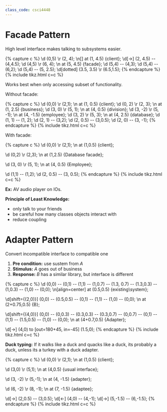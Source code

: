 ```yaml
---
class_code: csci4448
---
```

# Facade Pattern

High level interface makes talking to subsystems easier.

{% capture c %}
\d (0,5) \r (2, 4);
\n[] at (1, 4.5) {client};
\d[->] (2, 4.5) -- (4,4.5);
\d (4,5) \r (6, 4);
\n at (5, 4.5) {facade};
\d (5,4) -- (4,3);
\d (5,4) -- (6,2);
\d (5,4) -- (5, 2.5);
\d[dotted] (3.5, 3.5) \r (6.5,1.5);
{% endcapture %}
{% include tikz.html c=c %}

Works best when only accessing subset of functionality.

Without facade:

{% capture c %}
\d (0,0) \r (2,1);
\n at (1, 0.5) {client};
\d (0, 2) \r (2, 3);
\n at (1, 2.5) {business};
\d (3, 0) \r (5, 1);
\n at (4, 0.5) {division};
\d (3, -2) \r (5, -1);
\n at (4, -1.5) {employee};
\d (3, 2) \r (5, 3);
\n at (4, 2.5) {database};
\d (1, 1) -- (1, 2);
\d (2, 1) -- (3,2);
\d (2, 0.5) -- (3,0.5);
\d (2, 0) -- (3, -1);
{% endcapture %}
{% include tikz.html c=c %}

With facade:

{% capture c %}
\d (0,0) \r (2,1);
\n at (1,0.5) {client};

\d (0,2) \r (2,3);
\n at (1,2.5) {Database facade};

\d (3, 0) \r (5, 1);
\n at (4, 0.5) {Employee};

\d (1,1) -- (1,2);
\d (2, 0.5) -- (3, 0.5);
{% endcapture %}
{% include tikz.html c=c %}

__Ex:__ AV audio player on IOs.

__Principle of Least Knowledge:__
- only talk to your friends
- be careful how many classes objects interact with
- reduce coupling

# Adapter Pattern

Convert incompatible interface to compatible one

1. __Pre condition:__ use sustem from _A_
2. __Stimulus:__ _A_ goes out of business
3. __Response:__ _B_ has a similar library, but interface is different

{% capture c %}
\d (0,0) -- (0,1) -- (1,1) -- (1,0.7) -- (1.3, 0.7) -- (1.3,0.3) -- (1,0.3) -- (1,0) -- (0,0);
\n[align=center] at (0.5,0.5) {existing\\system};

\d[shift={(2,0)}] (0,0) -- (0.5,0.5) -- (0,1) -- (1,1) -- (1,0) -- (0,0);
\n at (2+0.75,0.5) {B};

\d[shift={(4,0)}] (0,0) -- (0,0.3) -- (0.3,0.3) -- (0.3,0.7) -- (0,0.7) -- (0,1) -- (1,1) -- (1.5,0.5) -- (1,0) -- (0,0);
\n at (4+0.7,0.5) {Adapter};

\d[->] (4,0) to [out=180+45, in=-45] (1.5,0);
{% endcapture %}
{% include tikz.html c=c %}

__Duck typing:__ If it walks like a duck and quacks like a duck, its probably a duck, unless its a turkey with a duck adapter.

{% capture c %}
\d (0,0) \r (2,1);
\n at (1,0.5) {client};

\d (3,0) \r (5,1);
\n at (4,0.5) {usual interface};

\d (3, -2) \r (5,-1);
\n at (4, -1.5) {adapter};

\d (6, -2) \r (8, -1);
\n at (7, -1.5) {adaptee};

\d[->] (2,0.5) -- (3,0.5);
\d[<-] (4,0) -- (4,-1);
\d[->] (5,-1.5) -- (6,-1.5);
{% endcapture %}
{% include tikz.html c=c %}